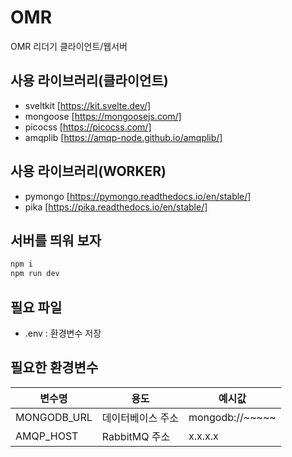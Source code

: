 # OMR
OMR 리더기 클라이언트/웹서버

## 사용 라이브러리(클라이언트)
- sveltkit [https://kit.svelte.dev/]
- mongoose [https://mongoosejs.com/]
- picocss [https://picocss.com/]
- amqplib [https://amqp-node.github.io/amqplib/]

## 사용 라이브러리(WORKER)
- pymongo [https://pymongo.readthedocs.io/en/stable/]
- pika [https://pika.readthedocs.io/en/stable/]

## 서버를 띄워 보자
```bash
npm i
npm run dev
```

## 필요 파일
* .env : 환경변수 저장

## 필요한 환경변수
|변수명|용도|예시값|
|-|-|-|
|MONGODB_URL|데이터베이스 주소|mongodb://~~~~~|
|AMQP_HOST|RabbitMQ 주소|x.x.x.x|